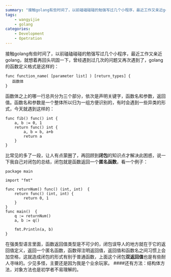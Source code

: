 ```yaml
---
summary: "接触golang有些时间了，以前磕磕碰碰的勉强写过几个小程序，最近工作又亲近golang，就想着再回头巩固一下，曾经遇到过几次的问题又再次遇到了，golang的函数定义格式是这样的："
tags:
    - wangyijie
    - golang
categories:
    - Development
    - Opetration
---
```

接触golang有些时间了，以前磕磕碰碰的勉强写过几个小程序，最近工作又亲近golang，就想着再回头巩固一下，曾经遇到过几次的问题又再次遇到了，golang的函数定义格式是这样的：
```
func function_name( [parameter list] ) [return_types] {
   函数体
}
```
函数体之上的哪一行总共分为三个部分，依次是声明关键字，函数名和参数，返回值。函数名和参数是一个整体所以归为一组方便识别的，有时会遇到一些异类的形式，今天就遇到这样的：
```
func fib() func() int {
	a, b := 0, 1
	return func() int {
		a, b = b, a+b
		return a
	}
}
```
比常见的多了一段，让人有点蒙圈了，再回顾到**闭包**的知识点才解决此困惑，说一下我自己对闭包的总结，闭包就是函数返回一个**匿名函数**，看一个例子：
```
package main

import "fmt"

func returnNum() func() (int, int)  {
	return func() (int, int) {
		return 0, 1
	}
}
func main()  {
	q := returnNum()
	a, b := q()
	
	fmt.Println(a, b)
}
```
在强类型语言里面，函数返回值类型是不可少的，闭包误导人的地方就在于它的返回值定义，返回一个匿名函数，函数得注明返回值，返回值和函数名之间习惯上会加空格，这就造成闭包的形式有别于普通函数，上面这个闭包**双返回值**也是有些耐人寻味的。少见多怪，主要还是因为我是个业余玩家。
####还有方法：结构体方法，对象方法也是初学者不易理解的。
